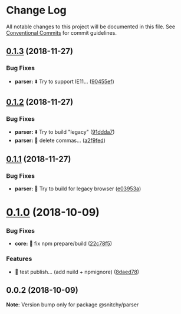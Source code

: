 # Change Log

All notable changes to this project will be documented in this file.
See [Conventional Commits](https://conventionalcommits.org) for commit guidelines.

<a name="0.1.3"></a>
## [0.1.3](https://github.com/epicagency/snitchy/compare/@snitchy/parser@0.1.2...@snitchy/parser@0.1.3) (2018-11-27)


### Bug Fixes

* **parser:** :arrow_down: Try to support IE11… ([90455ef](https://github.com/epicagency/snitchy/commit/90455ef))





<a name="0.1.2"></a>
## [0.1.2](https://github.com/epicagency/snitchy/compare/@snitchy/parser@0.1.1...@snitchy/parser@0.1.2) (2018-11-27)


### Bug Fixes

* **parser:** :arrow_down: Try to build "legacy" ([91ddda7](https://github.com/epicagency/snitchy/commit/91ddda7))
* **parser:** :bug: delete commas… ([a2f9fed](https://github.com/epicagency/snitchy/commit/a2f9fed))





<a name="0.1.1"></a>
## [0.1.1](https://github.com/epicagency/snitchy/compare/@snitchy/parser@0.1.0...@snitchy/parser@0.1.1) (2018-11-27)


### Bug Fixes

* **parser:** :wrench: Try to build for legacy browser ([e03953a](https://github.com/epicagency/snitchy/commit/e03953a))





<a name="0.1.0"></a>
# [0.1.0](https://github.com/epicagency/snitchy/compare/@snitchy/parser@0.0.2...@snitchy/parser@0.1.0) (2018-10-09)


### Bug Fixes

* **core:** :wrench: fix npm prepare/build ([22c78f5](https://github.com/epicagency/snitchy/commit/22c78f5))


### Features

* :art: test publish… (add nuild + npmignore) ([8daed78](https://github.com/epicagency/snitchy/commit/8daed78))





<a name="0.0.2"></a>
## 0.0.2 (2018-10-09)

**Note:** Version bump only for package @snitchy/parser

